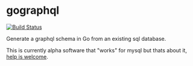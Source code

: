 # gographql
[![Build Status](https://travis-ci.org/kmulvey/gographql.svg?branch=master)](https://travis-ci.org/kmulvey/gographql)

Generate a graphql schema in Go from an existing sql database.

This is currently alpha software that "works" for mysql but thats about it, [help is welcome](https://github.com/kmulvey/gographql/issues).
